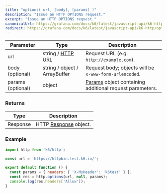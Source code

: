```yaml
---
title: "options( url, [body], [params] )"
description: "Issue an HTTP OPTIONS request."
excerpt: "Issue an HTTP OPTIONS request."
canonicalUrl: https://grafana.com/docs/k6/latest/javascript-api/k6-http/options/
redirect: https://grafana.com/docs/k6/latest/javascript-api/k6-http/options/
---
```


| Parameter         | Type                          | Description                                                                                           |
| ----------------- | ----------------------------- | ----------------------------------------------------------------------------------------------------- |
| url               | string / [HTTP URL](/javascript-api/k6-http/urlurl#returns)                    | Request URL (e.g. `http://example.com`).                                                              |
| body (optional)   | string / object / ArrayBuffer | Request body; objects will be `x-www-form-urlencoded`.                                                |
| params (optional) | object                        | [Params](/javascript-api/k6-http/params) object containing additional request parameters.             |


### Returns

| Type     | Description                                                           |
| -------- | --------------------------------------------------------------------- |
| Response | HTTP [Response](/javascript-api/k6-http/response) object. |


### Example

<CodeGroup labels={[], lineNumbers=[true]}>

```javascript
import http from 'k6/http';

const url = 'https://httpbin.test.k6.io/';

export default function () {
  const params = { headers: { 'X-MyHeader': 'k6test' } };
  const res = http.options(url, null, params);
  console.log(res.headers['Allow']);
}
```

</CodeGroup>
